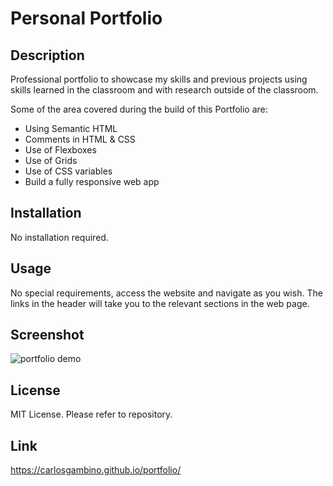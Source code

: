 # Personal Portfolio

## Description

Professional portfolio to showcase my skills and previous projects using skills learned in the classroom and with research outside of the classroom.

Some of the area covered during the build of this Portfolio are:

- Using Semantic HTML 
- Comments in HTML & CSS
- Use of Flexboxes  
- Use of Grids
- Use of CSS variables
- Build a fully responsive web app

## Installation

No installation required.

## Usage

No special requirements, access the website and navigate as you wish.
The links in the header will take you to the relevant sections in the web page.

## Screenshot

![portfolio demo](../portfolio/images/personal_portfolio.gif)

## License

MIT License. Please refer to repository.

## Link

https://carlosgambino.github.io/portfolio/